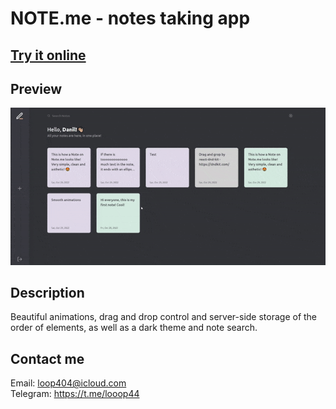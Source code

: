 # NOTE.me - notes taking app

## [Try it online](https://note-me-eight.vercel.app/)

## Preview

![Preview Gif](./preview.gif)

## Description

Beautiful animations, drag and drop control and server-side storage of the order of elements, as well as a dark theme and note search.

## Contact me

Email: loop404@icloud.com  
Telegram: https://t.me/looop44
